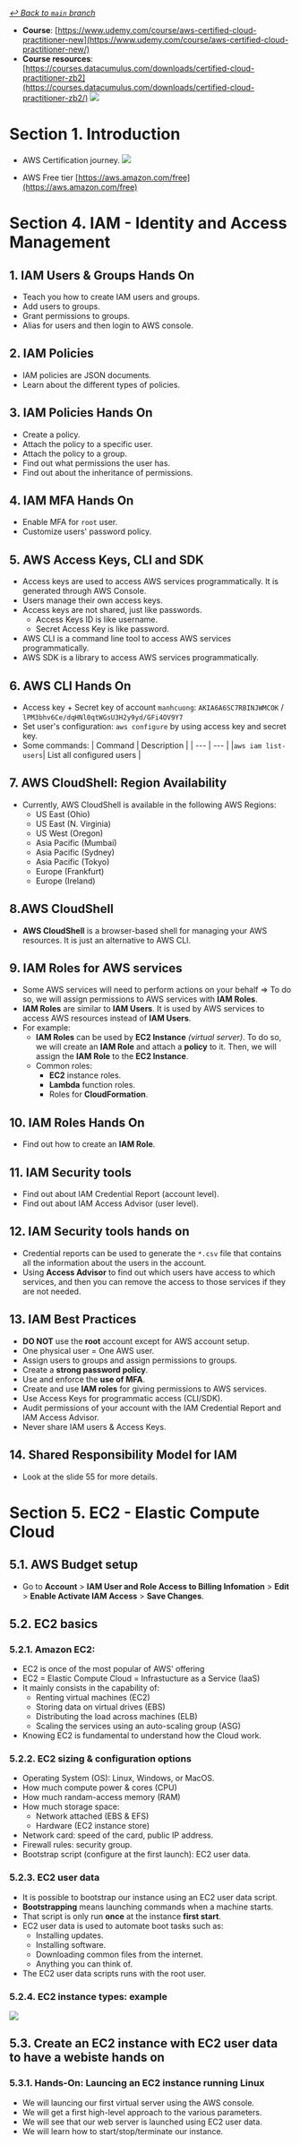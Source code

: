 [_↩ Back to `main` branch_](https://github.com/cuongpiger/cloud/)

* **Course**: [https://www.udemy.com/course/aws-certified-cloud-practitioner-new](https://www.udemy.com/course/aws-certified-cloud-practitioner-new/)
* **Course resources**: [https://courses.datacumulus.com/downloads/certified-cloud-practitioner-zb2](https://courses.datacumulus.com/downloads/certified-cloud-practitioner-zb2/)
![](img/cover.png)

# Section 1. Introduction
* AWS Certification journey.
  ![](img/sec01/01.png)

* AWS Free tier [https://aws.amazon.com/free](https://aws.amazon.com/free)

# Section 4. IAM - Identity and Access Management
## 1. IAM Users & Groups Hands On
* Teach you how to create IAM users and groups.
* Add users to groups.
* Grant permissions to groups.
* Alias for users and then login to AWS console.

## 2. IAM Policies
* IAM policies are JSON documents.
* Learn about the different types of policies.

## 3. IAM Policies Hands On
* Create a policy.
* Attach the policy to a specific user.
* Attach the policy to a group.
* Find out what permissions the user has.
* Find out about the inheritance of permissions.

## 4. IAM MFA Hands On
* Enable MFA for `root` user.
* Customize users' password policy.

## 5. AWS Access Keys, CLI and SDK
* Access keys are used to access AWS services programmatically. It is generated through AWS Console.
* Users manage their own access keys.
* Access keys are not shared, just like passwords.
  * Access Keys ID is like username.
  * Secret Access Key is like password.
* AWS CLI is a command line tool to access AWS services programmatically.
* AWS SDK is a library to access AWS services programmatically.

## 6. AWS CLI Hands On
* Access key + Secret key of account `manhcuong`: `AKIA6A6SC7RBINJWMCOK` / `lPM3bhv6Ce/dqHNl0qtWGsU3H2y9yd/GFi4OV9Y7`
* Set user's configuration: `aws configure` by using access key and secret key.
* Some commands:
  | Command | Description |
  | --- | --- |
  |`aws iam list-users`| List all configured users |

## 7. AWS CloudShell: Region Availability
* Currently, AWS CloudShell is available in the following AWS Regions:
  * US East (Ohio)
  * US East (N. Virginia)
  * US West (Oregon)
  * Asia Pacific (Mumbai)
  * Asia Pacific (Sydney)
  * Asia Pacific (Tokyo)
  * Europe (Frankfurt)
  * Europe (Ireland)

## 8.AWS CloudShell
* **AWS CloudShell** is a browser-based shell for managing your AWS resources. It is just an alternative to AWS CLI.

## 9. IAM Roles for AWS services
* Some AWS services will need to perform actions on your behalf $\Rightarrow$ To do so, we will assign permissions to AWS services with **IAM Roles**.
* **IAM Roles** are similar to **IAM Users**. It is used by AWS services to access AWS resources instead of **IAM Users**.
* For example:
  * **IAM Roles** can be used by **EC2 Instance** _(virtual server)_. To do so, we will create an **IAM Role** and attach a **policy** to it. Then, we will assign the **IAM Role** to the **EC2 Instance**.
  * Common roles:
    * **EC2** instance roles.
    * **Lambda** function roles.
    * Roles for **CloudFormation**.

## 10. IAM Roles Hands On
* Find out how to create an **IAM Role**.

## 11. IAM Security tools
* Find out about IAM Credential Report (account level).
* Find out about IAM Access Advisor (user level).

## 12. IAM Security tools hands on
* Credential reports can be used to generate the `*.csv` file that contains all the information about the users in the account.
* Using **Access Advisor** to find out which users have access to which services, and then you can remove the access to those services if they are not needed.

## 13. IAM Best Practices
* **DO NOT** use the **root** account except for AWS account setup.
* One physical user = One AWS user.
* Assign users to groups and assign permissions to groups.
* Create a **strong password policy**.
* Use and enforce the **use of MFA**.
* Create and use **IAM roles** for giving permissions to AWS services.
* Use Access Keys for programmatic access (CLI/SDK).
* Audit permissions of your account with the IAM Credential Report and IAM Access Advisor.
* Never share IAM users & Access Keys.

## 14. Shared Responsibility Model for IAM
* Look at the slide 55 for more details.

# Section 5. EC2 - Elastic Compute Cloud
## 5.1. AWS Budget setup
* Go to **Account** > **IAM User and Role Access to Billing Infomation** > **Edit** > **Enable Activate IAM Access** > **Save Changes**.

## 5.2. EC2 basics
### 5.2.1. Amazon EC2:
* EC2 is once of the most popular of AWS' offering
* EC2 = Elastic Compute Cloud = Infrastucture as a Service (IaaS)
* It mainly consists in the capability of:
  * Renting virtual machines (EC2)
  * Storing data on virtual drives (EBS)
  * Distributing the load across machines (ELB)
  * Scaling the services using an auto-scaling group (ASG)
* Knowing EC2 is fundamental to understand how the Cloud work.

### 5.2.2. EC2 sizing & configuration options
* Operating System (OS): Linux, Windows, or MacOS.
* How much compute power & cores (CPU)
* How much randam-access memory (RAM)
* How much storage space:
  * Network attached (EBS & EFS)
  * Hardware (EC2 instance store)
* Network card: speed of the card, public IP address.
* Firewall rules: security group.
* Bootstrap script (configure at the first launch): EC2 user data.

### 5.2.3. EC2 user data
* It is possible to bootstrap our instance using an EC2 user data script.
* **Bootstrapping** means launching commands when a machine starts.
* That script is only run **once** at the instance **first start**.
* EC2 user data is used to automate boot tasks such as:
  * Installing updates.
  * Installing software.
  * Downloading common files from the internet.
  * Anything you can think of.
* The EC2 user data scripts runs with the root user.

### 5.2.4. EC2 instance types: example
![](./img/sec05/01.png)


## 5.3. Create an EC2 instance with EC2 user data to have a webiste hands on
### 5.3.1. Hands-On: Launcing an EC2 instance running Linux
* We will launcing our first virtual server using the AWS console.
* We will get a first high-level approach to the various parameters.
* We will see that our web server is launched using EC2 user data.
* We will learn how to start/stop/terminate our instance.
